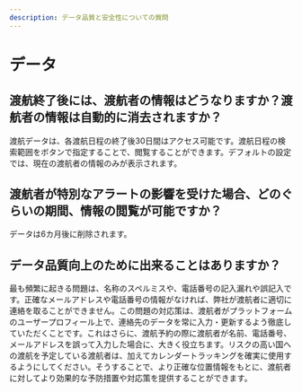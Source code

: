 ```yaml
---
description: データ品質と安全性についての質問
---
```


# データ

## 渡航終了後には、渡航者の情報はどうなりますか？渡航者の情報は自動的に消去されますか？

渡航データは、各渡航日程の終了後30日間はアクセス可能です。渡航日程の検索範囲をボタンで指定することで、閲覧することができます。デフォルトの設定では、現在の渡航者の情報のみが表示されます。 

## 渡航者が特別なアラートの影響を受けた場合、どのぐらいの期間、情報の閲覧が可能ですか？

データは6カ月後に削除されます。

## データ品質向上のために出来ることはありますか？

最も頻繁に起きる問題は、名称のスペルミスや、電話番号の記入漏れや誤記入です。正確なメールアドレスや電話番号の情報がなければ、弊社が渡航者に適切に連絡を取ることができません。この問題の対応策は、渡航者がプラットフォームのユーザープロフィール上で、連絡先のデータを常に入力・更新するよう徹底していただくことです。これはさらに、渡航予約の際に渡航者が名前、電話番号、メールアドレスを誤って入力した場合に、大きく役立ちます。リスクの高い国への渡航を予定している渡航者は、加えてカレンダートラッキングを確実に使用するようにしてください。そうすることで、より正確な位置情報をもとに、渡航者に対してより効果的な予防措置や対応策を提供することができます。 

